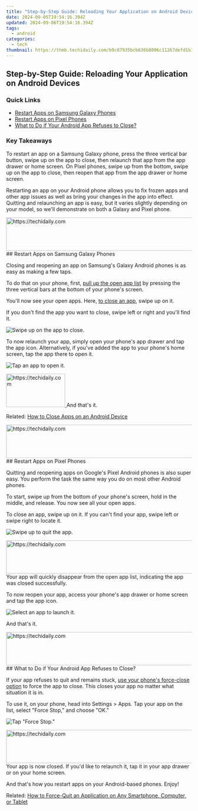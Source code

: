 ```yaml
---
title: "Step-by-Step Guide: Reloading Your Application on Android Devices"
date: 2024-09-05T19:54:16.394Z
updated: 2024-09-06T19:54:16.394Z
tags:
  - android
categories:
  - tech
thumbnail: https://thmb.techidaily.com/b9c87935bcb636b8006c11267defd1b13d4f0a5467f4617c51e1bd762f7f5db4.png
---
```


## Step-by-Step Guide: Reloading Your Application on Android Devices

### Quick Links

* [Restart Apps on Samsung Galaxy Phones](https://tech-hub.techidaily.com/ai-glossary-simplified-essential-terms-for-all-scales/)
* [Restart Apps on Pixel Phones](https://youtube-stream.techidaily.com/new-regular-payment-structures-in-youtuber-economics/)
* [What to Do if Your Android App Refuses to Close?](https://some-skills.techidaily.com/in-2024-unveiling-top-tiktok-edit-techniques-for-max-impact/)

### Key Takeaways

 To restart an app on a Samsung Galaxy phone, press the three vertical bar button, swipe up on the app to close, then relaunch that app from the app drawer or home screen. On Pixel phones, swipe up from the bottom, swipe up on the app to close, then reopen that app from the app drawer or home screen.

 Restarting an app on your Android phone allows you to fix frozen apps and other app issues as well as bring your changes in the app into effect. Quitting and relaunching an app is easy, but it varies slightly depending on your model, so we'll demonstrate on both a Galaxy and Pixel phone.

<!-- affiliate ads begin -->
<a href="https://aligracehair.sjv.io/c/5597632/2135419/19272" target="_top" id="2135419">
  <img src="//a.impactradius-go.com/display-ad/19272-2135419" border="0" alt="https://techidaily.com" width="728" height="90"/>
</a>
<img height="0" width="0" src="https://aligracehair.sjv.io/i/5597632/2135419/19272" style="position:absolute;visibility:hidden;" border="0" />
<!-- affiliate ads end -->
##  Restart Apps on Samsung Galaxy Phones

 Closing and reopening an app on Samsung's Galaxy Android phones is as easy as making a few taps.

 To do that on your phone, first, [pull up the open app list](https://fox-cloud.techidaily.com/2024-approved-starting-with-social-giving-best-practices-for-fb-posts/) by pressing the three vertical bars at the bottom of your phone's screen.

 You'll now see your open apps. Here, [to close an app](https://video-capture.techidaily.com/new-expert-tips-on-ipad-screen-casts-for-2024/), swipe up on it.

 If you don't find the app you want to close, swipe left or right and you'll find it.

![Swipe up on the app to close.](https://static1.howtogeekimages.com/wordpress/wp-content/uploads/2023/07/1-close-app-samsung-galaxy.png) 

 To now relaunch your app, simply open your phone's app drawer and tap the app icon. Alternatively, if you've added the app to your phone's home screen, tap the app there to open it.

![Tap an app to open it.](https://static1.howtogeekimages.com/wordpress/wp-content/uploads/2023/07/2-relaunch-app-samsung-galaxy.png) 

<!-- affiliate ads begin -->
<a href="https://aligracehair.sjv.io/c/5597632/2115912/19272" target="_top" id="2115912">
  <img src="//a.impactradius-go.com/display-ad/19272-2115912" border="0" alt="https://techidaily.com" width="160" height="90"/>
</a>
<img height="0" width="0" src="https://aligracehair.sjv.io/i/5597632/2115912/19272" style="position:absolute;visibility:hidden;" border="0" />
<!-- affiliate ads end -->
 And that's it.

Related: [How to Close Apps on an Android Device](https://video-capture.techidaily.com/new-expert-tips-on-ipad-screen-casts-for-2024/) 

<!-- affiliate ads begin -->
<a href="https://unicoeye.pxf.io/c/5597632/2134239/18498" target="_top" id="2134239">
  <img src="//a.impactradius-go.com/display-ad/18498-2134239" border="0" alt="https://techidaily.com" width="721" height="90"/>
</a>
<img height="0" width="0" src="https://unicoeye.pxf.io/i/5597632/2134239/18498" style="position:absolute;visibility:hidden;" border="0" />
<!-- affiliate ads end -->
##  Restart Apps on Pixel Phones

 Quitting and reopening apps on Google's Pixel Android phones is also super easy. You perform the task the same way you do on most other Android phones.

 To start, swipe up from the bottom of your phone's screen, hold in the middle, and release. You now see all your open apps.

 To close an app, swipe up on it. If you can't find your app, swipe left or swipe right to locate it.

![Swipe up to quit the app.](https://static1.howtogeekimages.com/wordpress/wp-content/uploads/2023/07/3-quit-app-google-pixel.png) 

<!-- affiliate ads begin -->
<a href="https://appsumo.8odi.net/c/5597632/2118325/7443" target="_top" id="2118325">
  <img src="//a.impactradius-go.com/display-ad/7443-2118325" border="0" alt="https://techidaily.com" width="728" height="90"/>
</a>
<img height="0" width="0" src="https://appsumo.8odi.net/i/5597632/2118325/7443" style="position:absolute;visibility:hidden;" border="0" />
<!-- affiliate ads end -->
 Your app will quickly disappear from the open app list, indicating the app was closed successfully.

 To now reopen your app, access your phone's app drawer or home screen and tap the app icon.

![Select an app to launch it.](https://static1.howtogeekimages.com/wordpress/wp-content/uploads/2023/07/4-reopen-app-google-pixel.png) 

 And that's it.

<!-- affiliate ads begin -->
<a href="https://zebaoaffiliateprogram.pxf.io/c/5597632/2137972/21526" target="_top" id="2137972">
  <img src="//a.impactradius-go.com/display-ad/21526-2137972" border="0" alt="https://techidaily.com" width="728" height="90"/>
</a>
<img height="0" width="0" src="https://zebaoaffiliateprogram.pxf.io/i/5597632/2137972/21526" style="position:absolute;visibility:hidden;" border="0" />
<!-- affiliate ads end -->
##  What to Do if Your Android App Refuses to Close?

 If your app refuses to quit and remains stuck, [use your phone's force-close option](https://network-issues.techidaily.com/fix-enacted-functioning-system-after-initial-glitches/) to force the app to close. This closes your app no matter what situation it is in.

 To use it, on your phone, head into Settings > Apps. Tap your app on the list, select "Force Stop," and choose "OK."

![Tap "Force Stop."](https://static1.howtogeekimages.com/wordpress/wp-content/uploads/2023/07/5-force-close-app-android.png) 

<!-- affiliate ads begin -->
<a href="https://ephamedtechinc.pxf.io/c/5597632/2137207/26400" target="_top" id="2137207">
  <img src="//a.impactradius-go.com/display-ad/26400-2137207" border="0" alt="https://techidaily.com" width="728" height="90"/>
</a>
<img height="0" width="0" src="https://ephamedtechinc.pxf.io/i/5597632/2137207/26400" style="position:absolute;visibility:hidden;" border="0" />
<!-- affiliate ads end -->
 Your app is now closed. If you'd like to relaunch it, tap it in your app drawer or on your home screen.

 And that's how you restart apps on your Android-based phones. Enjoy!

Related: [How to Force-Quit an Application on Any Smartphone, Computer, or Tablet](https://network-issues.techidaily.com/fix-enacted-functioning-system-after-initial-glitches/)

<ins class="adsbygoogle"
     style="display:block"
     data-ad-format="autorelaxed"
     data-ad-client="ca-pub-7571918770474297"
     data-ad-slot="1223367746"></ins>



<ins class="adsbygoogle"
     style="display:block"
     data-ad-client="ca-pub-7571918770474297"
     data-ad-slot="8358498916"
     data-ad-format="auto"
     data-full-width-responsive="true"></ins>


